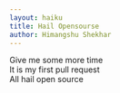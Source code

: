 ```yaml
---
layout: haiku
title: Hail Opensourse
author: Himangshu Shekhar
---
```


Give me some more time <br>
It is my first pull request <br>
All hail open source <br>